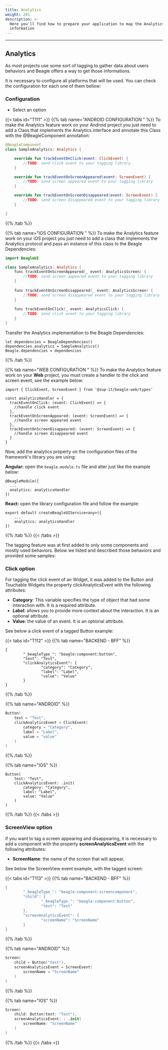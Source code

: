 ```yaml
---
title: Analytics
weight: 281
description: >-
  Here you'll find how to prepare your application to map the Analytics
  information
---
```


---

## Analytics

As most projects use some sort of tagging to gather data about users behaviors and Beagle offers a way to get those informations.

It is necessary to configure all platforms that will be used. You can check the configuration for each one of them bellow:   


### Configuration  

* Select an option

{{< tabs id="T111" >}}
{{% tab name="ANDROID CONFIGURATION " %}}
To make the Analytics feature work on your Android project you just need to add a Class that implements the Analytics interface and annotate this Class with the @BeagleComponent annotation:  


```kotlin
@BeagleComponent
class SampleAnalytics: Analytics {

    override fun trackEventOnClick(event: ClickEvent) {
        //TODO: send click event to your tagging library
    }

    override fun trackEventOnScreenAppeared(event: ScreenEvent) {
        //TODO: send screen appeared event to your tagging library
    }

    override fun trackEventOnScreenDisappeared(event: ScreenEvent) {
        //TODO: send screen disappeared event to your tagging library 
    }

}
```
{{% /tab %}}

{{% tab name="IOS CONFIGURATION  " %}}
To make the Analytics feature work on your iOS project you just need to add a class that implements the Analytics protocol and pass an instance of this class to the Beagle Dependencies:

```kotlin
import BeagleUI

class SampleAnalytics: Analytics {
    func trackEventOnScreenAppeared(_ event: AnalyticsScreen) {
        //TODO: send screen appeared event to your tagging library
    }
    
    func trackEventOnScreenDisappeared(_ event: AnalyticsScreen) {
        //TODO: send screen disappeared event to your tagging library
    }
    
    func trackEventOnClick(_ event: AnalyticsClick) {
        //TODO: send click event to your tagging library
    }
}
```

Transfer the Analytics implementation to the Beagle Dependencies:

```text
let dependencies = BeagleDependencies()
dependencies.analytics = SampleAnalytics()
Beagle.dependencies = dependencies
```
{{% /tab %}}

{{% tab name="WEB CONFIGURATION " %}}
To make the Analytics feature work on your **Web** project, you must create a handler to the click and screen event, see the example below: 

```text
import { ClickEvent, ScreenEvent } from '@zup-it/beagle-web/types'

const analyticsHandler = {
  trackEventOnClick: (event: ClickEvent) => {
    //handle click event
  },
  trackEventOnScreenAppeared: (event: ScreenEvent) => {
    //handle screen appeared event
  },
  trackEventOnScreenDisappeared: (event: ScreenEvent) => {
    //handle screen disappeared event
  }
}
```

Now, add the analytics property on the configuration files of the framework's library you are using:

**Angular:** open the `beagle.module.ts` file and alter just like the example below:

```text
@BeagleModule({
  ...
  analytics: analyticsHandler
})
```

**React:** open the library configuration file and follow the example: 

```text
export default createBeagleUIService<any>({
    ...
    analytics: analyticsHandler
})
```
{{% /tab %}}
{{< /tabs >}}

The tagging feature was at first added to only some components and mostly used behaviors. Below we listed and described those behaviors and provided some samples:‌  


### Click option 

For tagging the click event of an Widget, it was added to the Button and Touchable Widgets the property clickAnalyticsEvent with the following attributes:  


* **Category**: This variable specifies the type of object that had some interaction with. It is a required attribute. 
* **Label**: allows you to provide more context about the interaction. It is an optional attribute. 
* **Value**: the value of an event. It is an optional attribute. 

See below a click event of a tagged Button example:

{{< tabs id="T112" >}}
{{% tab name="BACKEND - BFF" %}}
```text
{
        "_beagleType_": "beagle:component:button",
        "text": "Test",
        "clickAnalyticsEvent": {
                "category": "Category",
                "label": "Label",
                "value": "Value"
        }
}
```
{{% /tab %}}

{{% tab name="ANDROID" %}}
```kotlin
Button(
    text = "Test", 
    clickAnalyticsEvent = ClickEvent(
        category = "Category",
        label = "Label",
        value = "value"
    )
)
```
{{% /tab %}}

{{% tab name="IOS" %}}
```
Button(
    text: "Test",
    clickAnalyticsEvent: .init(
        category: "Category",
        label: "Label",
        value: "Value"
    )
)
```
{{% /tab %}}
{{< /tabs >}}

### ‌ScreenView option 

if you want to tag a screen appearing and disappearing, it is necessary to add a component with the property **screenAnalyticsEvent** with the following attributes:  


* **ScreenName**: the name of the screen that will appear.

See below the ScreenView event example, with the tagged screen: 

{{< tabs id="T113" >}}
{{% tab name="BACKEND - BFF" %}}
```kotlin
{
        "_beagleType_": "beagle:component:screencomponent",
        "child": {
                "_beagleType_": "beagle:component:button",
                "text": "Test"
        },
        "screenAnalyticsEvent": {
                "screenName": "ScreenName"
        }
}
```
{{% /tab %}}

{{% tab name="ANDROID" %}}
```kotlin
Screen(
    child = Button("test"),
    screenAnalyticsEvent = ScreenEvent(
        screenName = "ScreenName"
    )
)
```
{{% /tab %}}

{{% tab name="IOS" %}}
```swift
Screen(
    child: Button(text: "Test"),
    screenAnalyticsEvent: : .init(
        screenName: "ScreenName"
    )
)
```
{{% /tab %}}
{{< /tabs >}}
